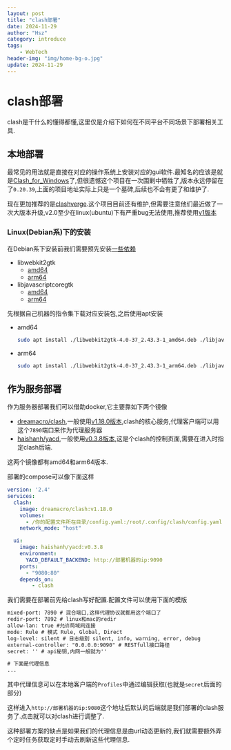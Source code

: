 ```yaml
---
layout: post
title: "clash部署"
date: 2024-11-29
author: "Hsz"
category: introduce
tags:
    - WebTech
header-img: "img/home-bg-o.jpg"
update: 2024-11-29
---
```

# clash部署

clash是干什么的懂得都懂,这里仅是介绍下如何在不同平台不同场景下部署相关工具.

## 本地部署

最常见的用法就是直接在对应的操作系统上安装对应的gui软件.最知名的应该是就是[Clash_for_Windows](https://github.com/clashdownload/Clash_for_Windows)了,但很遗憾这个项目在一次围剿中牺牲了,版本永远停留在了`0.20.39`,上面的项目地址实际上只是一个墓碑,后续也不会有更了和维护了.

现在更加推荐的是[clashverge](https://github.com/clash-verge-rev/clash-verge-rev).这个项目目前还有维护,但需要注意他们最近做了一次大版本升级,v2.0至少在linux(ubuntu)下有严重bug无法使用,推荐使用[v1版本](https://github.com/clash-verge-rev/clash-verge-rev/releases/tag/v1.7.7)

### Linux(Debian系)下的安装

在Debian系下安装前我们需要预先安装[一些依赖](https://www.clashverge.dev/faq/linux.html#ui)

+ libwebkit2gtk
    + [amd64](https://github.com/clash-verge-rev/clash-verge-rev/releases/download/dependencies/libwebkit2gtk-4.0-37_2.43.3-1_amd64.deb)
    + [arm64](https://github.com/clash-verge-rev/clash-verge-rev/releases/download/dependencies/libwebkit2gtk-4.0-37_2.43.3-1_arm64.deb)
+ libjavascriptcoregtk
    + [amd64](https://github.com/clash-verge-rev/clash-verge-rev/releases/download/dependencies/libjavascriptcoregtk-4.0-18_2.43.3-1_amd64.deb)
    + [arm64](https://github.com/clash-verge-rev/clash-verge-rev/releases/download/dependencies/libjavascriptcoregtk-4.0-18_2.43.3-1_arm64.deb)

先根据自己机器的指令集下载对应安装包,之后使用apt安装

+ amd64

    ```bash
    sudo apt install ./libwebkit2gtk-4.0-37_2.43.3-1_amd64.deb ./libjavascriptcoregtk-4.0-18_2.43.3-1_amd64.deb
    ```

+ arm64

    ```bash
    sudo apt install ./libwebkit2gtk-4.0-37_2.43.3-1_arm64.deb ./libjavascriptcoregtk-4.0-18_2.43.3-1_arm64.deb
    ```

## 作为服务部署

作为服务器部署我们可以借助docker,它主要靠如下两个镜像

+ [dreamacro/clash](https://github.com/Kuingsmile/clash-core),一般使用[v1.18.0版本](https://hub.docker.com/layers/dreamacro/clash/v1.18.0/images/sha256-5593b34d7a9574818c41a3e6ee4a5e3904472dbaef2051552bf848779c3c929a?context=explore),clash的核心服务,代理客户端可以用这个`7890`端口来作为代理服务器
+ [haishanh/yacd](https://github.com/haishanh/yacd),一般使用[v0.3.8版本](https://hub.docker.com/layers/haishanh/yacd/v0.3.8/images/sha256-87711359e50f3e1eda25d9e7b4044a08084521fbab18a9b48166ca35f04fd38f?context=explore),这是个clash的控制页面,需要在进入时指定clash后端.

这两个镜像都有amd64和arm64版本.

部署的compose可以像下面这样

```yaml
version: '2.4'
services:
  clash:
    image: dreamacro/clash:v1.18.0
    volumes:
      - /你的配置文件所在目录/config.yaml:/root/.config/clash/config.yaml
    network_mode: "host"

  ui:
    image: haishanh/yacd:v0.3.8
    environment:
      YACD_DEFAULT_BACKEND: http://部署机器的ip:9090
    ports:
      - "9080:80"
    depends_on:
        - clash
```

我们需要在部署前先给clash写好配置.配置文件可以使用下面的模版

```txt
mixed-port: 7890 # 混合端口,这样代理协议就都用这个端口了
redir-port: 7892 # linux和mac的redir
allow-lan: true #允许局域网连接
mode: Rule # 模式 Rule, Global, Direct
log-level: silent # 日志级别 silent, info, warning, error, debug
external-controller: "0.0.0.0:9090" # RESTfull接口路径
secret: '' # api秘钥,内网一般就为''

# 下面是代理信息
...
```

其中代理信息可以在本地客户端的`Profiles`中通过编辑获取(也就是`secret`后面的部分)

这样进入`http://部署机器的ip:9080`这个地址后默认的后端就是我们部署的clash服务了.点击就可以对clash进行调整了.

这种部署方案的缺点是如果我们的代理信息是由url动态更新的,我们就需要额外弄个定时任务获取定时手动去刷新这些代理信息.